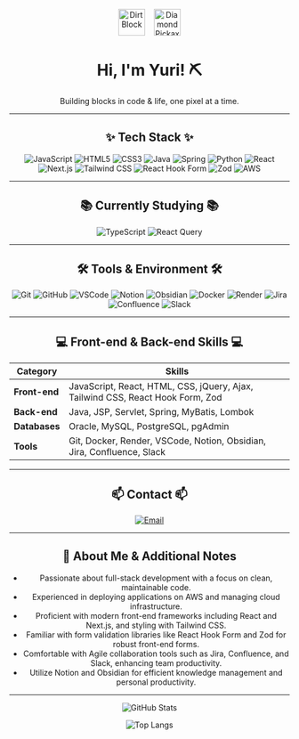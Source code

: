 <p align="center">
  <img src="https://static.wikia.nocookie.net/minecraft_gamepedia/images/0/07/Dirt_Block_JE2.png" alt="Dirt Block" width="48" height="48" style="margin-right: 12px;" />
  <img src="https://static.wikia.nocookie.net/minecraft_gamepedia/images/d/d7/Diamond_Pickaxe_JE2.png" alt="Diamond Pickaxe" width="48" height="48" />
</p>

<div align="center">

# Hi, I'm Yuri! ⛏️

Building blocks in code & life, one pixel at a time.

---

## ✨ Tech Stack ✨

<p align="center">
  <img src="https://img.shields.io/badge/JavaScript-F7DF1E?style=for-the-badge&logo=javascript&logoColor=black" alt="JavaScript" />
  <img src="https://img.shields.io/badge/HTML5-E34F26?style=for-the-badge&logo=html5&logoColor=white" alt="HTML5" />
  <img src="https://img.shields.io/badge/CSS3-1572B6?style=for-the-badge&logo=css3&logoColor=white" alt="CSS3" />
  <img src="https://img.shields.io/badge/Java-007396?style=for-the-badge&logo=java&logoColor=white" alt="Java" />
  <img src="https://img.shields.io/badge/Spring-6DB33F?style=for-the-badge&logo=spring&logoColor=white" alt="Spring" />
  <img src="https://img.shields.io/badge/Python-3776AB?style=for-the-badge&logo=python&logoColor=white" alt="Python" />
  <img src="https://img.shields.io/badge/React-61DAFB?style=for-the-badge&logo=react&logoColor=black" alt="React" />
  <img src="https://img.shields.io/badge/Next.js-000000?style=for-the-badge&logo=nextdotjs&logoColor=white" alt="Next.js" />
  <img src="https://img.shields.io/badge/Tailwind_CSS-38B2AC?style=for-the-badge&logo=tailwind-css&logoColor=white" alt="Tailwind CSS" />
  <img src="https://img.shields.io/badge/React_Hook_Form-61DAFB?style=for-the-badge&logo=react&logoColor=black" alt="React Hook Form" />
  <img src="https://img.shields.io/badge/Zod-000000?style=for-the-badge&logo=typescript&logoColor=white" alt="Zod" />
  <img src="https://img.shields.io/badge/AWS-232F3E?style=for-the-badge&logo=amazon-aws&logoColor=white" alt="AWS" />
</p>

---

## 📚 Currently Studying 📚

<p align="center">
  <img src="https://img.shields.io/badge/TypeScript-007ACC?style=for-the-badge&logo=typescript&logoColor=white" alt="TypeScript" />
  <img src="https://img.shields.io/badge/React_Query-FF4154?style=for-the-badge&logo=react-query&logoColor=white" alt="React Query" />
</p>

---

## 🛠 Tools & Environment 🛠

<p align="center">
  <img src="https://img.shields.io/badge/Git-F05033?style=for-the-badge&logo=git&logoColor=white" alt="Git" />
  <img src="https://img.shields.io/badge/GitHub-181717?style=for-the-badge&logo=github&logoColor=white" alt="GitHub" />
  <img src="https://img.shields.io/badge/VSCode-007ACC?style=for-the-badge&logo=visual-studio-code&logoColor=white" alt="VSCode" />
  <img src="https://img.shields.io/badge/Notion-F3F3F3?style=for-the-badge&logo=notion&logoColor=black" alt="Notion" />
  <img src="https://img.shields.io/badge/Obsidian-339933?style=for-the-badge&logo=obsidian&logoColor=white" alt="Obsidian" />
  <img src="https://img.shields.io/badge/Docker-2496ED?style=for-the-badge&logo=docker&logoColor=white" alt="Docker" />
  <img src="https://img.shields.io/badge/Render-3D3D3D?style=for-the-badge&logo=render&logoColor=white" alt="Render" />
  <img src="https://img.shields.io/badge/Jira-0052CC?style=for-the-badge&logo=jira&logoColor=white" alt="Jira" />
  <img src="https://img.shields.io/badge/Confluence-172B4D?style=for-the-badge&logo=confluence&logoColor=white" alt="Confluence" />
  <img src="https://img.shields.io/badge/Slack-4A154B?style=for-the-badge&logo=slack&logoColor=white" alt="Slack" />
</p>

---

## 💻 Front-end & Back-end Skills 💻

| Category       | Skills                              |
| -------------- | --------------------------------- |
| **Front-end**  | JavaScript, React, HTML, CSS, jQuery, Ajax, Tailwind CSS, React Hook Form, Zod |
| **Back-end**   | Java, JSP, Servlet, Spring, MyBatis, Lombok |
| **Databases**  | Oracle, MySQL, PostgreSQL, pgAdmin |
| **Tools**      | Git, Docker, Render, VSCode, Notion, Obsidian, Jira, Confluence, Slack |

---

## 📫 Contact 📫

<p align="center">
  <a href="mailto:syuri5458@naver.com" target="_blank" rel="noopener noreferrer">
    <img src="https://img.shields.io/badge/syuri5458@naver.com-D14836?style=for-the-badge&logo=gmail&logoColor=white" alt="Email" />
  </a>
</p>

---

## 📌 About Me & Additional Notes

- Passionate about full-stack development with a focus on clean, maintainable code.  
- Experienced in deploying applications on AWS and managing cloud infrastructure.  
- Proficient with modern front-end frameworks including React and Next.js, and styling with Tailwind CSS.  
- Familiar with form validation libraries like React Hook Form and Zod for robust front-end forms.  
- Comfortable with Agile collaboration tools such as Jira, Confluence, and Slack, enhancing team productivity.  
- Utilize Notion and Obsidian for efficient knowledge management and personal productivity.  

---

![GitHub Stats](https://github-readme-stats.vercel.app/api?username=yuriuser126&show_icons=true&theme=dracula&include_all_commits=true&count_private=true)

![Top Langs](https://github-readme-stats.vercel.app/api/top-langs/?username=yuriuser126&layout=compact&theme=dracula&langs_count=5)
